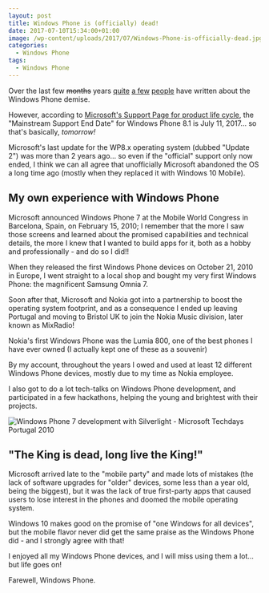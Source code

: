 ```yaml
---
layout: post
title: Windows Phone is (officially) dead!
date: 2017-07-10T15:34:00+01:00
image: /wp-content/uploads/2017/07/Windows-Phone-is-officially-dead.jpg
categories:
  - Windows Phone
tags:
  - Windows Phone
---
```

Over the last few ~~months~~ years [quite](https://www.forbes.com/sites/curtissilver/2017/05/01/microsoft-windows-phone-is-dead-long-live-the-surface-phone/) [a few](https://www.theverge.com/2016/1/28/10864034/windows-phone-is-dead) [people](http://uk.businessinsider.com/microsoft-windows-phone-dead-2016-11) have written about the Windows Phone demise.

However, according to [Microsoft's Support Page for product life cycle](https://support.microsoft.com/en-gb/lifecycle/search?alpha=windows%20phone), the "Mainstream Support End Date" for Windows Phone 8.1 is July 11, 2017... so that's basically, *tomorrow!*

Microsoft's last update for the WP8.x operating system (dubbed "Update 2") was more than 2 years ago... so even if the "official" support only now ended, I think we can all agree that unofficially Microsoft abandoned the OS a long time ago (mostly when they replaced it with Windows 10 Mobile).

## My own experience with Windows Phone

Microsoft announced Windows Phone 7 at the Mobile World Congress in Barcelona, Spain, on February 15, 2010; I remember that the more I saw those screens and learned about the promised capabilities and technical details, the more I knew that I wanted to build apps for it, both as a hobby and professionally - and do so I did!!

When they released the first Windows Phone devices on October 21, 2010 in Europe, I went straight to a local shop and bought my very first Windows Phone: the magnificent Samsung Omnia 7.

Soon after that, Microsoft and Nokia got into a partnership to boost the operating system footprint, and as a consequence I ended up leaving Portugal and moving to Bristol UK to join the Nokia Music division, later known as MixRadio!

Nokia's first Windows Phone was the Lumia 800, one of the best phones I have ever owned (I actually kept one of these as a souvenir)

By my account, throughout the years I owed and used at least 12 different Windows Phone devices, mostly due to my time as Nokia employee.

I also got to do a lot tech-talks on Windows Phone development, and participated in a few hackathons, helping the young and brightest with their projects.

![Windows Phone 7 development with Silverlight - Microsoft Techdays Portugal 2010](https://www.pedrolamas.com/wp-content/uploads/2017/07/Windows-Phone-7-Development-Techdays-Portugal-2010.jpg)

## "The King is dead, long live the King!"

Microsoft arrived late to the "mobile party" and made lots of mistakes (the lack of software upgrades for "older" devices, some less than a year old, being the biggest), but it was the lack of true first-party apps that caused users to lose interest in the phones and doomed the mobile operating system.

Windows 10 makes good on the promise of "one Windows for all devices", but the mobile flavor never did get the same praise as the Windows Phone did - and I strongly agree with that!

I enjoyed all my Windows Phone devices, and I will miss using them a lot... but life goes on!

Farewell, Windows Phone.